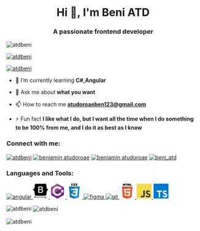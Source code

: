 <h1 align="center">Hi 👋, I'm Beni ATD</h1>
<h3 align="center">A passionate frontend developer</h3>

<p align="left"> <img src="https://komarev.com/ghpvc/?username=atdbeni&label=Profile%20views&color=0e75b6&style=flat" alt="atdbeni" /> </p>

<p align="left"> <a href="https://github.com/ryo-ma/github-profile-trophy"><img src="https://github-profile-trophy.vercel.app/?username=atdbeni" alt="atdbeni" /></a> </p>

<p align="left"> <a href="https://twitter.com/atdbeni" target="blank"><img src="https://img.shields.io/twitter/follow/atdbeni?logo=twitter&style=for-the-badge" alt="atdbeni" /></a> </p>

- 🌱 I’m currently learning **C#,Angular**

- 💬 Ask me about **what you want**

- 📫 How to reach me **atudoroaeben123@gmail.com**

- ⚡ Fun fact **I like what I do, but I want all the time when I do something to be 100% from me, and I do it as best as I know**

<h3 align="left">Connect with me:</h3>
<p align="left">
<a href="https://twitter.com/atdbeni" target="blank"><img align="center" src="https://raw.githubusercontent.com/rahuldkjain/github-profile-readme-generator/master/src/images/icons/Social/twitter.svg" alt="atdbeni" height="30" width="40" /></a>
<a href="https://linkedin.com/in/beniamin atudoroae" target="blank"><img align="center" src="https://raw.githubusercontent.com/rahuldkjain/github-profile-readme-generator/master/src/images/icons/Social/linked-in-alt.svg" alt="beniamin atudoroae" height="30" width="40" /></a>
<a href="https://fb.com/beniamin atudoroae" target="blank"><img align="center" src="https://raw.githubusercontent.com/rahuldkjain/github-profile-readme-generator/master/src/images/icons/Social/facebook.svg" alt="beniamin atudoroae" height="30" width="40" /></a>
<a href="https://instagram.com/beni_atd" target="blank"><img align="center" src="https://raw.githubusercontent.com/rahuldkjain/github-profile-readme-generator/master/src/images/icons/Social/instagram.svg" alt="beni_atd" height="30" width="40" /></a>
</p>

<h3 align="left">Languages and Tools:</h3>
<p align="left"> <a href="https://angular.io" target="_blank" rel="noreferrer"> <img src="https://angular.io/assets/images/logos/angular/angular.svg" alt="angular" width="40" height="40"/> </a> <a href="https://getbootstrap.com" target="_blank" rel="noreferrer"> <img src="https://raw.githubusercontent.com/devicons/devicon/master/icons/bootstrap/bootstrap-plain-wordmark.svg" alt="bootstrap" width="40" height="40"/> </a> <a href="https://www.w3schools.com/cs/" target="_blank" rel="noreferrer"> <img src="https://raw.githubusercontent.com/devicons/devicon/master/icons/csharp/csharp-original.svg" alt="csharp" width="40" height="40"/> </a> <a href="https://www.w3schools.com/css/" target="_blank" rel="noreferrer"> <img src="https://raw.githubusercontent.com/devicons/devicon/master/icons/css3/css3-original-wordmark.svg" alt="css3" width="40" height="40"/> </a> <a href="https://www.figma.com/" target="_blank" rel="noreferrer"> <img src="https://www.vectorlogo.zone/logos/figma/figma-icon.svg" alt="figma" width="40" height="40"/> </a> <a href="https://git-scm.com/" target="_blank" rel="noreferrer"> <img src="https://www.vectorlogo.zone/logos/git-scm/git-scm-icon.svg" alt="git" width="40" height="40"/> </a> <a href="https://www.w3.org/html/" target="_blank" rel="noreferrer"> <img src="https://raw.githubusercontent.com/devicons/devicon/master/icons/html5/html5-original-wordmark.svg" alt="html5" width="40" height="40"/> </a> <a href="https://developer.mozilla.org/en-US/docs/Web/JavaScript" target="_blank" rel="noreferrer"> <img src="https://raw.githubusercontent.com/devicons/devicon/master/icons/javascript/javascript-original.svg" alt="javascript" width="40" height="40"/> </a> <a href="https://www.typescriptlang.org/" target="_blank" rel="noreferrer"> <img src="https://raw.githubusercontent.com/devicons/devicon/master/icons/typescript/typescript-original.svg" alt="typescript" width="40" height="40"/> </a></p>

<p><img align="left" src="https://github-readme-stats.vercel.app/api/top-langs?username=atdbeni&show_icons=true&locale=en&layout=compact" alt="atdbeni" /></p>

<p>&nbsp;<img align="center" src="https://github-readme-stats.vercel.app/api?username=atdbeni&show_icons=true&locale=en" alt="atdbeni" /></p>

<p><img align="center" src="https://github-readme-streak-stats.herokuapp.com/?user=atdbeni&" alt="atdbeni" /></p>
